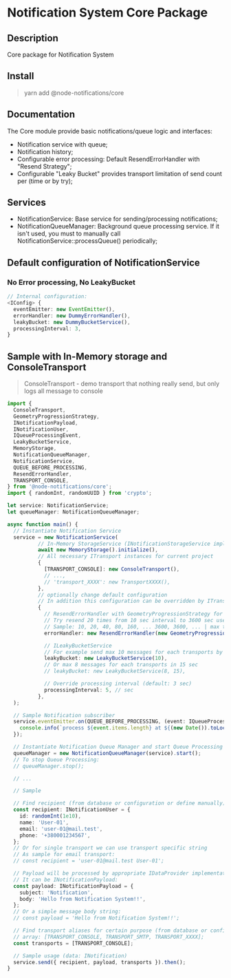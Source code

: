 # Notification System Core Package

## Description

Core package for Notification System

## Install

> yarn add @node-notifications/core

## Documentation

The Core module provide basic notifications/queue logic and interfaces:

- Notification service with queue;
- Notification history;
- Configurable error processing: Default ResendErrorHandler with "Resend Strategy";
- Configurable "Leaky Bucket" provides transport limitation of send count per (time or by try);

## Services

- NotificationService: Base service for sending/processing notifications;
- NotificationQueueManager: Background queue processing service.
  If it isn't used, you must to manually call NotificationService::processQueue() periodically;

## Default configuration of NotificationService

### No Error processing, No LeakyBucket

```typescript
// Internal configuration:
<IConfig> {
  eventEmitter: new EventEmitter(),
  errorHandler: new DummyErrorHandler(),
  leakyBucket: new DummyBucketService(),
  processingInterval: 3,
}
```

## Sample with In-Memory storage and ConsoleTransport

> ConsoleTransport - demo transport that nothing really send, but only logs all message to console

```typescript
import {
  ConsoleTransport,
  GeometryProgressionStrategy,
  INotificationPayload,
  INotificationUser,
  IQueueProcessingEvent,
  LeakyBucketService,
  MemoryStorage,
  NotificationQueueManager,
  NotificationService,
  QUEUE_BEFORE_PROCESSING,
  ResendErrorHandler,
  TRANSPORT_CONSOLE,
} from '@node-notifications/core';
import { randomInt, randomUUID } from 'crypto';

let service: NotificationService;
let queueManager: NotificationQueueManager;

async function main() {
  // Instantiate Notification Service
  service = new NotificationService(
          // In-Memory StorageService (INotificationStorageService implementation)
          await new MemoryStorage().initialize(),
          // All necessary ITransport instances for current project
          {
            [TRANSPORT_CONSOLE]: new ConsoleTransport(),
            // ...,
            // 'transport_XXXX': new TransportXXXX(),
          },
          // optionally change default configuration
          // In addition this configuration can be overridden by ITransport::config (individualy for each transport)
          {
            // ResendErrorHandler with GeometryProgressionStrategy for "error processing"
            // Try resend 20 times from 10 sec interval to 3600 sec used geometry progression (denom 2) to calc next "wait" interval
            // Sample: 10, 20, 40, 80, 160, ... 3600, 3600, ... | max to 20 times or success response
            errorHandler: new ResendErrorHandler(new GeometryProgressionStrategy(20, 10, 3600)),

            // ILeakyBucketService
            // For example send max 10 messages for each transports by one try
            leakyBucket: new LeakyBucketService(10),
            // Or max 8 messages for each transports in 15 sec
            // leakyBucket: new LeakyBucketService(8, 15),

            // Override processing interval (default: 3 sec)
            processingInterval: 5, // sec
          },
  );

  // Sample Notification subscriber
  service.eventEmitter.on(QUEUE_BEFORE_PROCESSING, (event: IQueueProcessingEvent) => {
    console.info(`process ${event.items.length} at ${(new Date()).toLocaleTimeString()}:`);
  });

  // Instantiate Notification Queue Manager and start Queue Processing
  queueManager = new NotificationQueueManager(service).start();
  // To stop Queue Processing:
  // queueManager.stop();

  // ...

  // Sample

  // Find recipient (from database or configuration or define manually)
  const recipient: INotificationUser = {
    id: randomInt(1e10),
    name: 'User-01',
    email: 'user-01@mail.test',
    phone: '+380001234567',
  };
  // Or for single transport we can use transport specific string
  // As sample for email transport:
  // const recipient = 'user-01@mail.test User-01';

  // Payload will be processed by appropriate IDataProvider implementation for specific transport
  // It can be INotificationPayload:
  const payload: INotificationPayload = {
    subject: 'Notification',
    body: 'Hello from Notification System!!',
  };
  // Or a simple message body string:
  // const payload = 'Hello from Notification System!!';

  // Find transport aliases for certain purpose (from database or configuration or define manually)
  // array: [TRANSPORT_CONSOLE, TRANSPORT_SMTP, TRANSPORT_XXXX];
  const transports = [TRANSPORT_CONSOLE];

  // Sample usage (data: INotification)
  service.send({ recipient, payload, transports }).then();
}
```
